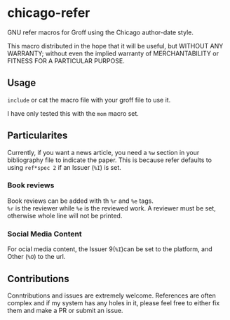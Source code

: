 # chicago-refer
GNU refer macros for Groff using the Chicago author-date style.

This macro distributed in the hope that it will be useful, but WITHOUT ANY
WARRANTY; without even the implied warranty of MERCHANTABILITY or
FITNESS FOR A PARTICULAR PURPOSE.

## Usage
`include` or cat the macro file with your groff file to use it.

I have only tested this with the `mom` macro set.

## Particularites
Currently, if you want a news article, you need a `%w` section in your bibliography file to indicate the paper.
This is because refer defaults to using `ref*spec 2` if an Issuer (`%I`) is set.

### Book reviews
Book reviews can be added with th `%r` and `%e` tags.  
`%r` is the reviewer while `%e` is the reviewed work.
A reviewer must be set, otherwise whole line will not be printed.

### Social Media Content
For ocial media content, the Issuer 9(`%I`)can be set to the platform, and Other (`%O`) to the url.

## Contributions
Conntributions and issues are extremely welcome.
References are often complex and if my system has any holes in it, please feel free to either fix them and make a PR or submit an issue.
